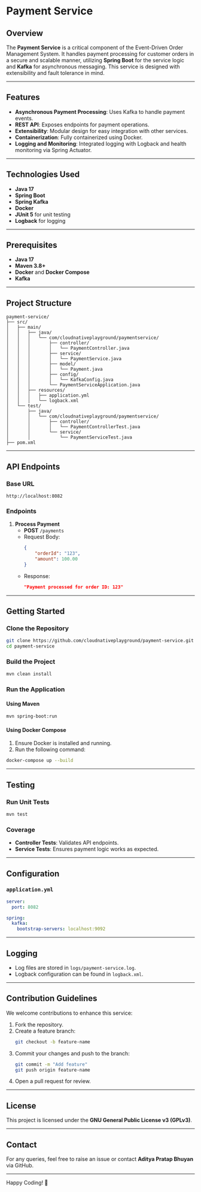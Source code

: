 # Payment Service

## Overview
The **Payment Service** is a critical component of the Event-Driven Order Management System. It handles payment processing for customer orders in a secure and scalable manner, utilizing **Spring Boot** for the service logic and **Kafka** for asynchronous messaging. This service is designed with extensibility and fault tolerance in mind.

---

## Features

- **Asynchronous Payment Processing**: Uses Kafka to handle payment events.
- **REST API**: Exposes endpoints for payment operations.
- **Extensibility**: Modular design for easy integration with other services.
- **Containerization**: Fully containerized using Docker.
- **Logging and Monitoring**: Integrated logging with Logback and health monitoring via Spring Actuator.

---

## Technologies Used

- **Java 17**
- **Spring Boot**
- **Spring Kafka**
- **Docker**
- **JUnit 5** for unit testing
- **Logback** for logging

---

## Prerequisites

- **Java 17**
- **Maven 3.8+**
- **Docker** and **Docker Compose**
- **Kafka**

---

## Project Structure

```
payment-service/
├── src/
│   ├── main/
│   │   ├── java/
│   │   │   └── com/cloudnativeplayground/paymentservice/
│   │   │       ├── controller/
│   │   │       │   └── PaymentController.java
│   │   │       ├── service/
│   │   │       │   └── PaymentService.java
│   │   │       ├── model/
│   │   │       │   └── Payment.java
│   │   │       ├── config/
│   │   │       │   └── KafkaConfig.java
│   │   │       └── PaymentServiceApplication.java
│   │   ├── resources/
│   │   │   ├── application.yml
│   │   │   └── logback.xml
│   └── test/
│       ├── java/
│       │   └── com/cloudnativeplayground/paymentservice/
│       │       ├── controller/
│       │       │   └── PaymentControllerTest.java
│       │       └── service/
│       │           └── PaymentServiceTest.java
├── pom.xml
```

---

## API Endpoints

### Base URL
```
http://localhost:8082
```

### Endpoints

1. **Process Payment**
    - **POST** `/payments`
    - Request Body:
      ```json
      {
          "orderId": "123",
          "amount": 100.00
      }
      ```
    - Response:
      ```json
      "Payment processed for order ID: 123"
      ```

---

## Getting Started

### Clone the Repository

```bash
git clone https://github.com/cloudnativeplayground/payment-service.git
cd payment-service
```

### Build the Project

```bash
mvn clean install
```

### Run the Application

#### Using Maven

```bash
mvn spring-boot:run
```

#### Using Docker Compose

1. Ensure Docker is installed and running.
2. Run the following command:

```bash
docker-compose up --build
```

---

## Testing

### Run Unit Tests

```bash
mvn test
```

### Coverage
- **Controller Tests**: Validates API endpoints.
- **Service Tests**: Ensures payment logic works as expected.

---

## Configuration

### `application.yml`

```yaml
server:
  port: 8082

spring:
  kafka:
    bootstrap-servers: localhost:9092
```

---

## Logging

- Log files are stored in `logs/payment-service.log`.
- Logback configuration can be found in `logback.xml`.

---

## Contribution Guidelines

We welcome contributions to enhance this service:

1. Fork the repository.
2. Create a feature branch:
   ```bash
   git checkout -b feature-name
   ```
3. Commit your changes and push to the branch:
   ```bash
   git commit -m "Add feature"
   git push origin feature-name
   ```
4. Open a pull request for review.

---

## License

This project is licensed under the **GNU General Public License v3 (GPLv3)**.

---

## Contact

For any queries, feel free to raise an issue or contact **Aditya Pratap Bhuyan** via GitHub.

---

Happy Coding! 🚀
